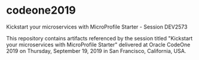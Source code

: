 # codeone2019
Kickstart your microservices with MicroProfile Starter - Session DEV2573

This repository contains artifacts referenced by the session titled "Kickstart your microservices with MicroProfile Starter"
delivered at Oracle CodeOne 2019 on Thursday, September 19, 2019 in San Francisco, California, USA.

